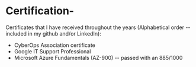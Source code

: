 # Certification-
Certificates that I have received throughout the years (Alphabetical order -- included in my github and/or LinkedIn):

- CyberOps Association certificate
- Google IT Support Professional
- Microsoft Azure Fundamentals (AZ-900) -- passed with an 885/1000
